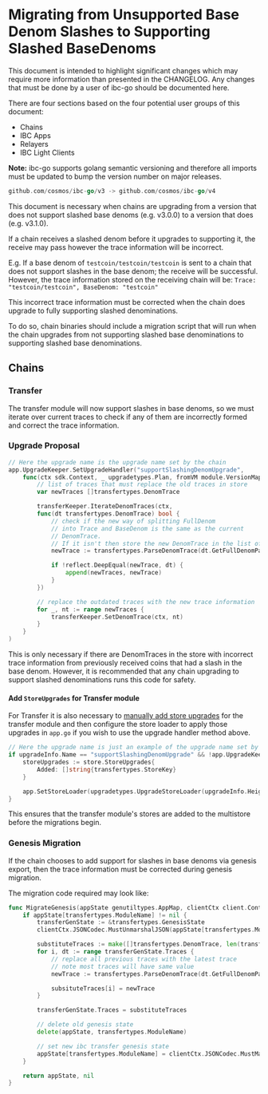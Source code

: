 # Migrating from Unsupported Base Denom Slashes to Supporting Slashed BaseDenoms

This document is intended to highlight significant changes which may require more information than presented in the CHANGELOG.
Any changes that must be done by a user of ibc-go should be documented here.

There are four sections based on the four potential user groups of this document:
- Chains
- IBC Apps
- Relayers
- IBC Light Clients

**Note:** ibc-go supports golang semantic versioning and therefore all imports must be updated to bump the version number on major releases.
```go
github.com/cosmos/ibc-go/v3 -> github.com/cosmos/ibc-go/v4
```

This document is necessary when chains are upgrading from a version that does not support slashed base denoms (e.g. v3.0.0) to a version that does (e.g. v3.1.0).

If a chain receives a slashed denom before it upgrades to supporting it, the receive may pass however the trace information will be incorrect.

E.g. If a base denom of `testcoin/testcoin/testcoin` is sent to a chain that does not support slashes in the base denom; the receive will be successful. However, the trace information stored on the receiving chain will be: `Trace: "testcoin/testcoin", BaseDenom: "testcoin"`

This incorrect trace information must be corrected when the chain does upgrade to fully supporting slashed denominations.

To do so, chain binaries should include a migration script that will run when the chain upgrades from not supporting slashed base denominations to supporting slashed base denominations.

## Chains

### Transfer

The transfer module will now support slashes in base denoms, so we must iterate over current traces to check if any of them are incorrectly formed and correct the trace information.

### Upgrade Proposal

```go
// Here the upgrade name is the upgrade name set by the chain
app.UpgradeKeeper.SetUpgradeHandler("supportSlashingDenomUpgrade",
    func(ctx sdk.Context, _ upgradetypes.Plan, fromVM module.VersionMap) (module.VersionMap, error) {
        // list of traces that must replace the old traces in store
        var newTraces []transfertypes.DenomTrace

        transferKeeper.IterateDenomTraces(ctx,
        func(dt transfertypes.DenomTrace) bool {
            // check if the new way of splitting FullDenom
            // into Trace and BaseDenom is the same as the current
            // DenomTrace.
            // If it isn't then store the new DenomTrace in the list of new traces.
            newTrace := transfertypes.ParseDenomTrace(dt.GetFullDenomPath())

            if !reflect.DeepEqual(newTrace, dt) {
                append(newTraces, newTrace)
            }
        })

        // replace the outdated traces with the new trace information
        for _, nt := range newTraces {
            transferKeeper.SetDenomTrace(ctx, nt)
        }
    }
)
```

This is only necessary if there are DenomTraces in the store with incorrect trace information from previously received coins that had a slash in the base denom. However, it is recommended that any chain upgrading to support slashed denominations runs this code for safety.

#### Add `StoreUpgrades` for Transfer module

For Transfer it is also necessary to [manually add store upgrades](https://docs.cosmos.network/v0.44/core/upgrade.html#add-storeupgrades-for-new-modules) for the transfer module and then configure the store loader to apply those upgrades in `app.go` if you wish to use the upgrade handler method above.

```go
// Here the upgrade name is just an example of the upgrade name set by the chain
if upgradeInfo.Name == "supportSlashingDenomUpgrade" && !app.UpgradeKeeper.IsSkipHeight(upgradeInfo.Height)  {
    storeUpgrades := store.StoreUpgrades{
        Added: []string{transfertypes.StoreKey}
    }

    app.SetStoreLoader(upgradetypes.UpgradeStoreLoader(upgradeInfo.Height, &storeUpgrades))
}
```

This ensures that the transfer module's stores are added to the multistore before the migrations begin. 

### Genesis Migration

If the chain chooses to add support for slashes in base denoms via genesis export, then the trace information must be corrected during genesis migration.

The migration code required may look like:

```go
func MigrateGenesis(appState genutiltypes.AppMap, clientCtx client.Context, genDoc tmtypes.GenesisDoc) (genutiltypes.AppMap, error) {
    if appState[transfertypes.ModuleName] != nil {
        transferGenState := &transfertypes.GenesisState
        clientCtx.JSONCodec.MustUnmarshalJSON(appState[transfertypes.ModuleName], transferGenState)

        substituteTraces := make([]transfertypes.DenomTrace, len(transferGenState.Traces)
        for i, dt := range transferGenState.Traces {
            // replace all previous traces with the latest trace
            // note most traces will have same value
            newTrace := transfertypes.ParseDenomTrace(dt.GetFullDenomPath())

            subsituteTraces[i] = newTrace
        }

        transferGenState.Traces = substituteTraces

        // delete old genesis state
		delete(appState, transfertypes.ModuleName)

        // set new ibc transfer genesis state
		appState[transfertypes.ModuleName] = clientCtx.JSONCodec.MustMarshalJSON(transferGenState)
    }

    return appState, nil
}
```